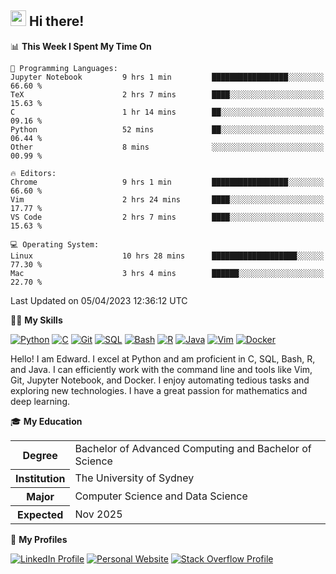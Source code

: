 ## <a href="#"><img src="https://media.giphy.com/media/hvRJCLFzcasrR4ia7z/giphy.gif" width="25px" height="25px"></a> Hi there!

<!--START_SECTION:waka-->
📊 **This Week I Spent My Time On** 

```text
💬 Programming Languages: 
Jupyter Notebook         9 hrs 1 min         █████████████████░░░░░░░░   66.60 % 
TeX                      2 hrs 7 mins        ████░░░░░░░░░░░░░░░░░░░░░   15.63 % 
C                        1 hr 14 mins        ██░░░░░░░░░░░░░░░░░░░░░░░   09.16 % 
Python                   52 mins             ██░░░░░░░░░░░░░░░░░░░░░░░   06.44 % 
Other                    8 mins              ░░░░░░░░░░░░░░░░░░░░░░░░░   00.99 % 

🔥 Editors: 
Chrome                   9 hrs 1 min         █████████████████░░░░░░░░   66.60 % 
Vim                      2 hrs 24 mins       ████░░░░░░░░░░░░░░░░░░░░░   17.77 % 
VS Code                  2 hrs 7 mins        ████░░░░░░░░░░░░░░░░░░░░░   15.63 % 

💻 Operating System: 
Linux                    10 hrs 28 mins      ███████████████████░░░░░░   77.30 % 
Mac                      3 hrs 4 mins        ██████░░░░░░░░░░░░░░░░░░░   22.70 % 
```


 Last Updated on 05/04/2023 12:36:12 UTC
<!--END_SECTION:waka-->

💪🏻 **My Skills**

[![Python](https://img.shields.io/badge/-Python-yellow?style=flat-square&logo=Python)](#)
[![C     ](https://img.shields.io/badge/-C-blue?style=flat-square&logo=C)](#)
[![Git   ](https://img.shields.io/badge/-Git-grey?style=flat-square&logo=Git)](#)
[![SQL   ](https://img.shields.io/badge/-SQL-grey?style=flat-square&logo=SQLite)](#)
[![Bash  ](https://img.shields.io/badge/-Bash-grey?style=flat-square&logo=GNU-Bash)](#)
[![R     ](https://img.shields.io/badge/-R-grey?style=flat-square&logo=R)](#)
[![Java  ](https://img.shields.io/badge/-Java-grey?style=flat-square&logo=OpenJDK)](#)
[![Vim   ](https://img.shields.io/badge/-Vim-grey?style=flat-square&logo=Vim)](#)
[![Docker](https://img.shields.io/badge/-Docker-grey?style=flat-square&logo=Docker)](#)

Hello! I am Edward. I excel at Python and am proficient in C, SQL, Bash, R, and
Java. I can efficiently work with the command line and tools like Vim, Git,
Jupyter Notebook, and Docker. I enjoy automating tedious tasks and exploring new
technologies. I have a great passion for mathematics and deep learning.

🎓 **My Education**

<table>
<tr>
    <th>Degree</th>
    <td>Bachelor of Advanced Computing and Bachelor of Science</td>
</tr>
<tr>
    <th>Institution</th>
    <td>The University of Sydney</td>
</tr>
<tr>
    <th>Major</th>
    <td>Computer Science and Data Science</td>
</tr>
<tr>
    <th>Expected</th>
    <td>Nov 2025</td>
</tr>
</table>

🔗 **My Profiles**

[![LinkedIn Profile](https://img.shields.io/badge/-LinkedIn-blue?style=social&logo=LinkedIn)](https://www.linkedin.com/in/edward-ji)
[![Personal Website](https://img.shields.io/badge/-Personal%20Website-blue?style=social&logo=Bootstrap)](https://edwardji.dev)
[![Stack Overflow Profile](https://img.shields.io/badge/-Stack%20Overflow-blue?style=social&logo=StackOverflow)](https://stackoverflow.com/users/11658924)
